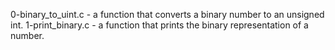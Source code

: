 0-binary_to_uint.c - a function that converts a binary number to an unsigned int.
1-print_binary.c - a function that prints the binary representation of a number.
